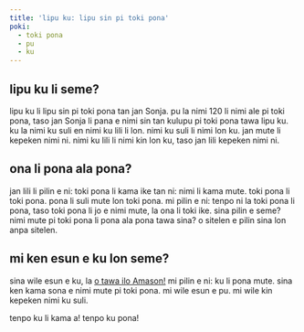 ```yaml
---
title: 'lipu ku: lipu sin pi toki pona'
poki:
  - toki pona
  - pu
  - ku
---
```


## lipu ku li seme?

lipu ku li lipu sin pi toki pona tan jan Sonja.
pu la nimi 120 li nimi ale pi toki pona, taso jan Sonja li pana e nimi sin tan kulupu pi toki pona tawa lipu ku.
ku la nimi ku suli en nimi ku lili li lon.
nimi ku suli li nimi lon ku.
jan mute li kepeken nimi ni.
nimi ku lili li nimi kin lon ku, taso jan lili kepeken nimi ni.

## ona li pona ala pona?
jan lili li pilin e ni: toki pona li kama ike tan ni: nimi li kama mute.
toki pona li toki pona.
pona li suli mute lon toki pona.
mi pilin e ni: tenpo ni la toki pona li pona, taso toki pona li jo e nimi mute, la ona li toki ike. sina pilin e seme?
nimi mute pi toki pona li pona ala pona tawa sina?
o sitelen e pilin sina lon anpa sitelen.

## mi ken esun e ku lon seme?
sina wile esun e ku, la [o tawa ilo Amason!](https://www.amazon.com/gp/product/0978292367/ref=ppx_yo_dt_b_asin_title_o00_s00?ie=UTF8&psc=1)
mi pilin e ni: ku li pona mute.
sina ken kama sona e nimi mute pi toki pona.
mi wile esun e pu.
mi wile kin kepeken nimi ku suli.

tenpo ku li kama a!
tenpo ku pona!
